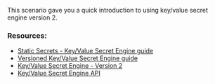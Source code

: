 This scenario gave you a quick introduction to using key/value secret engine version 2.

### Resources:

- [Static Secrets - Key/Value Secret Engine guide](https://learn.hashicorp.com/vault/identity-access-management/iam-identity)
- [Versioned Key/Value Secret Engine guide](https://learn.hashicorp.com/vault/secrets-management/sm-versioned-kv)
- [Key/Value Secret Engine - Version 2](https://www.vaultproject.io/docs/secrets/kv/kv-v2.html)
- [Key/Value Secret Engine API](https://www.vaultproject.io/api/secret/kv/kv-v2.html)
